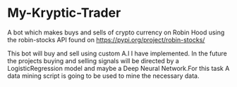 # My-Kryptic-Trader
A bot which makes buys and sells of crypto currency on Robin Hood using the robin-stocks API found on https://pypi.org/project/robin-stocks/

This bot will buy and sell using custom A.I I have implemented. In the future the projects buying and selling signals will be directed by a LogisticRegression model and maybe a Deep Neural Network.For this task A data mining script is going to be used to mine the necessary data.
